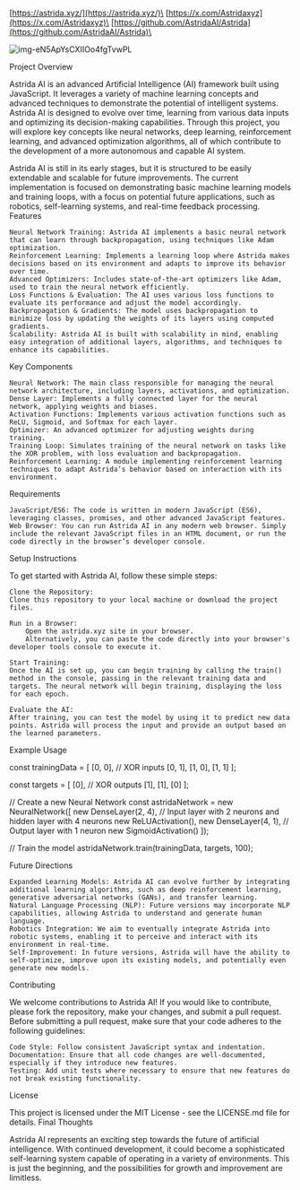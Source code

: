 [https://astrida.xyz/](https://astrida.xyz/)\
[https://x.com/Astridaxyz](https://x.com/Astridaxyz)\
[https://github.com/AstridaAI/Astrida](https://github.com/AstridaAI/Astrida)\

![img-eN5ApYsCXIIOo4fgTvwPL](https://github.com/user-attachments/assets/5c7811bc-4056-41c7-8caf-4f32093dcd78)
                                                                                                        

Project Overview

Astrida AI is an advanced Artificial Intelligence (AI) framework built using JavaScript. It leverages a variety of machine learning concepts and advanced techniques to demonstrate the potential of intelligent systems. Astrida AI is designed to evolve over time, learning from various data inputs and optimizing its decision-making capabilities. Through this project, you will explore key concepts like neural networks, deep learning, reinforcement learning, and advanced optimization algorithms, all of which contribute to the development of a more autonomous and capable AI system.

Astrida AI is still in its early stages, but it is structured to be easily extendable and scalable for future improvements. The current implementation is focused on demonstrating basic machine learning models and training loops, with a focus on potential future applications, such as robotics, self-learning systems, and real-time feedback processing.
Features

    Neural Network Training: Astrida AI implements a basic neural network that can learn through backpropagation, using techniques like Adam optimization.
    Reinforcement Learning: Implements a learning loop where Astrida makes decisions based on its environment and adapts to improve its behavior over time.
    Advanced Optimizers: Includes state-of-the-art optimizers like Adam, used to train the neural network efficiently.
    Loss Functions & Evaluation: The AI uses various loss functions to evaluate its performance and adjust the model accordingly.
    Backpropagation & Gradients: The model uses backpropagation to minimize loss by updating the weights of its layers using computed gradients.
    Scalability: Astrida AI is built with scalability in mind, enabling easy integration of additional layers, algorithms, and techniques to enhance its capabilities.

Key Components

    Neural Network: The main class responsible for managing the neural network architecture, including layers, activations, and optimization.
    Dense Layer: Implements a fully connected layer for the neural network, applying weights and biases.
    Activation Functions: Implements various activation functions such as ReLU, Sigmoid, and Softmax for each layer.
    Optimizer: An advanced optimizer for adjusting weights during training.
    Training Loop: Simulates training of the neural network on tasks like the XOR problem, with loss evaluation and backpropagation.
    Reinforcement Learning: A module implementing reinforcement learning techniques to adapt Astrida’s behavior based on interaction with its environment.

Requirements

    JavaScript/ES6: The code is written in modern JavaScript (ES6), leveraging classes, promises, and other advanced JavaScript features.
    Web Browser: You can run Astrida AI in any modern web browser. Simply include the relevant JavaScript files in an HTML document, or run the code directly in the browser’s developer console.

Setup Instructions

To get started with Astrida AI, follow these simple steps:

    Clone the Repository:
    Clone this repository to your local machine or download the project files.

    Run in a Browser:
        Open the astrida.xyz site in your browser.
        Alternatively, you can paste the code directly into your browser's developer tools console to execute it.

    Start Training:
    Once the AI is set up, you can begin training by calling the train() method in the console, passing in the relevant training data and targets. The neural network will begin training, displaying the loss for each epoch.

    Evaluate the AI:
    After training, you can test the model by using it to predict new data points. Astrida will process the input and provide an output based on the learned parameters.

Example Usage

const trainingData = [
    [0, 0],  // XOR inputs
    [0, 1],
    [1, 0],
    [1, 1]
];

const targets = [
    [0],  // XOR outputs
    [1],
    [1],
    [0]
];

// Create a new Neural Network
const astridaNetwork = new NeuralNetwork([
    new DenseLayer(2, 4),  // Input layer with 2 neurons and hidden layer with 4 neurons
    new ReLUActivation(),
    new DenseLayer(4, 1),  // Output layer with 1 neuron
    new SigmoidActivation()
]);

// Train the model
astridaNetwork.train(trainingData, targets, 100);

Future Directions

    Expanded Learning Models: Astrida AI can evolve further by integrating additional learning algorithms, such as deep reinforcement learning, generative adversarial networks (GANs), and transfer learning.
    Natural Language Processing (NLP): Future versions may incorporate NLP capabilities, allowing Astrida to understand and generate human language.
    Robotics Integration: We aim to eventually integrate Astrida into robotic systems, enabling it to perceive and interact with its environment in real-time.
    Self-Improvement: In future versions, Astrida will have the ability to self-optimize, improve upon its existing models, and potentially even generate new models.

Contributing

We welcome contributions to Astrida AI! If you would like to contribute, please fork the repository, make your changes, and submit a pull request. Before submitting a pull request, make sure that your code adheres to the following guidelines:

    Code Style: Follow consistent JavaScript syntax and indentation.
    Documentation: Ensure that all code changes are well-documented, especially if they introduce new features.
    Testing: Add unit tests where necessary to ensure that new features do not break existing functionality.

License

This project is licensed under the MIT License - see the LICENSE.md file for details.
Final Thoughts

Astrida AI represents an exciting step towards the future of artificial intelligence. With continued development, it could become a sophisticated self-learning system capable of operating in a variety of environments. This is just the beginning, and the possibilities for growth and improvement are limitless.
